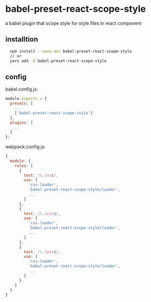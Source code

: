# babel-preset-react-scope-style

a babel plugin that scope style for style files in react component

## installtion

```bash
  npm install --save-dev babel-preset-react-scope-style
  // or 
  yarn add -D babel-preset-react-scope-style
```

## config

babel.config.js:

```js
module.exports = {
  presets: [
    ...
    ['babel-preset-react-scope-style']
  ],
  plugins: [
   ...
  ]
};
```

webpack.config.js:

```js
{
  module: {
    rules: [
      {
        test: /\.css$/,
        use: [
          'css-loader',
          'babel-preset-react-scope-style/loader',
          ...
        ]
      },
      {
        test: /\.scss$/,
        use: [
          'css-loader',
          'babel-preset-react-scope-style/loader',
          ...
        ]
      },
      {
        test: /\.less$/,
        use: [
          'css-loader',
          'babel-preset-react-scope-style/loader',
          ...
        ]
      }
    ]
  }
}
```



